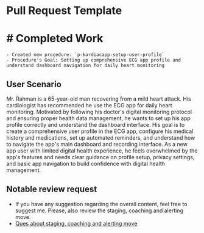 # Pull Request Template
# # **Completed Work**

    - Created new procedure: `p-kardiacapp-setup-user-profile`
    - Procedure's Goal: Setting up comprehensive ECG app profile and understand dashboard navigation for daily heart monitoring

## User Scenario

Mr. Rahman is a 65-year-old man recovering from a mild heart attack. His cardiologist has recommended he use the ECG app for daily heart monitoring. Motivated by following his doctor's digital monitoring protocol and ensuring proper health data management, he wants to set up his app profile correctly and understand the dashboard interface. His goal is to create a comprehensive user profile in the ECG app, configure his medical history and medications, set up automated reminders, and understand how to navigate the app's main dashboard and recording interface. As a new app user with limited digital health experience, he feels overwhelmed by the app's features and needs clear guidance on profile setup, privacy settings, and basic app navigation to build confidence with digital health management.

## Notable review request

- If you have any suggestion regarding the overall content, feel free to suggest me. Please, also review the staging, coaching and alerting move. 
- [Ques about staging, coaching and alerting move](https://github.com/ENG517/Procedure/commit/38d58a48a8cf356beac6f8c4c1b068310aa34842)



